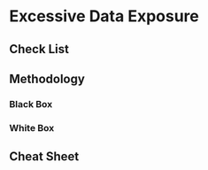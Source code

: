 # Excessive Data Exposure

## Check List

## Methodology

### Black Box

### White Box

## Cheat Sheet
